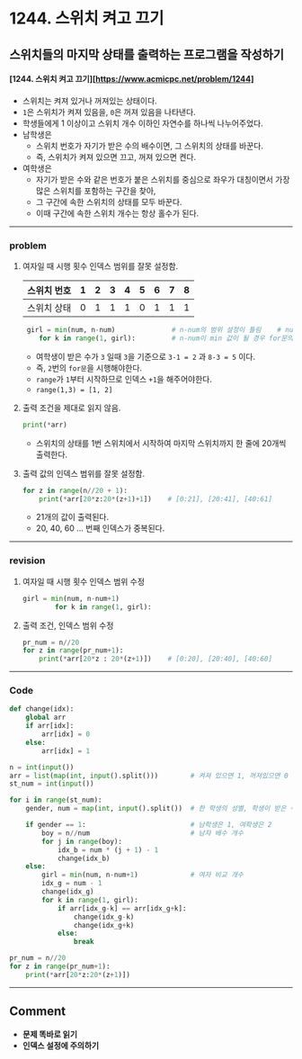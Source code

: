 # 1244. 스위치 켜고 끄기

## 스위치들의 마지막 상태를 출력하는 프로그램을 작성하기

#### [1244. 스위치 켜고 끄기][https://www.acmicpc.net/problem/1244]

- 스위치는 켜져 있거나 꺼져있는 상태이다.
- `1`은 스위치가 켜져 있음을, `0`은 꺼져 있음을 나타낸다. 
- 학생들에게 1 이상이고 스위치 개수 이하인 자연수를 하나씩 나누어주었다.
- 남학생은 
  - 스위치 번호가 자기가 받은 수의 배수이면, 그 스위치의 상태를 바꾼다.
  -  즉, 스위치가 켜져 있으면 끄고, 꺼져 있으면 켠다. 
- 여학생은 
  - 자기가 받은 수와 같은 번호가 붙은 스위치를 중심으로 좌우가 대칭이면서 가장 많은 스위치를 포함하는 구간을 찾아,
  -  그 구간에 속한 스위치의 상태를 모두 바꾼다. 
  - 이때 구간에 속한 스위치 개수는 항상 홀수가 된다.

---

###  problem

1. 여자일 때 시행 횟수 인덱스 범위를 잘못 설정함.

   | 스위치 번호 | 1    | 2    | 3    | 4    | 5    | 6    | 7    | 8    |
   | ----------- | ---- | ---- | ---- | ---- | ---- | ---- | ---- | ---- |
   | 스위치 상태 | 0    | 1    | 1    | 1    | 0    | 1    | 1    | 1    |

   ```python
    girl = min(num, n-num)              # n-num의 범위 설정이 틀림    # num = 3, n-num = 5
       for k in range(1, girl):         # n-num이 min 값이 될 경우 for문의 시행 횟수가 틀림
   ```

   - 여학생이 받은 수가 `3` 일때  `3`을 기준으로 `3-1 = 2` 과 `8-3 = 5` 이다.
   - 즉, `2`번의 `for문`을 시행해야한다.
   - `range`가 `1`부터 시작하므로 인덱스 `+1`을 해주어야한다.
   - `range(1,3) = [1, 2]`

   

2. 출력 조건을 제대로 읽지 않음.

   ```python
   print(*arr)
   ```

   - 스위치의 상태를 1번 스위치에서 시작하여 마지막 스위치까지 한 줄에 20개씩 출력한다.

   

3. 출력 값의 인덱스 범위를 잘못 설정함.

   ```python
   for z in range(n//20 + 1):
       print(*arr[20*z:20*(z+1)+1])    # [0:21], [20:41], [40:61]
   ```

   - 21개의 값이 출력된다.
   - 20, 40, 60 ... 번째 인덱스가 중복된다.

---

### revision

1. 여자일 때 시행 횟수 인덱스 범위 수정

   ```python
   girl = min(num, n-num+1)
           for k in range(1, girl):
   ```

2. 출력 조건, 인덱스 범위 수정

   ```python
   pr_num = n//20
   for z in range(pr_num+1):
       print(*arr[20*z : 20*(z+1)])    # [0:20], [20:40], [40:60]
   ```

---

### Code

```python
def change(idx):
    global arr
    if arr[idx]:
        arr[idx] = 0
    else:
        arr[idx] = 1

n = int(input())
arr = list(map(int, input().split()))        # 켜져 있으면 1, 꺼져있으면 0
st_num = int(input())

for i in range(st_num):
    gender, num = map(int, input().split())  # 한 학생의 성별, 학생이 받은 수

    if gender == 1:                          # 남학생은 1, 여학생은 2
        boy = n//num                         # 남자 배수 개수
        for j in range(boy):
            idx_b = num * (j + 1) - 1
            change(idx_b)
    else:
        girl = min(num, n-num+1)             # 여자 비교 개수
        idx_g = num - 1
        change(idx_g)
        for k in range(1, girl):
            if arr[idx_g-k] == arr[idx_g+k]:
                change(idx_g-k)
                change(idx_g+k)
            else:
                break

pr_num = n//20
for z in range(pr_num+1):
    print(*arr[20*z:20*(z+1)])
```

---

## Comment

- **문제 똑바로 읽기**
- **인덱스 설정에 주의하기**